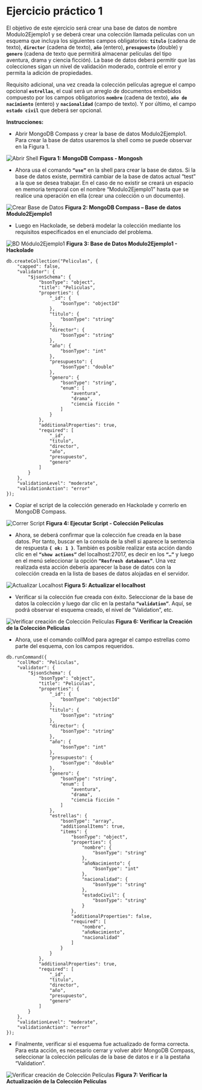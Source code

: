 # Ejercicio práctico 1

El objetivo de este ejercicio será crear una base de datos de nombre Modulo2Ejemplo1 y se deberá crear una colección llamada películas con un esquema que incluya los siguientes campos obligatorios: **`título`** (cadena de texto), **`director`** (cadena de texto), **`año`** (entero), **`presupuesto`** (double) y **`genero`** (cadena de texto que permitirá almacenar películas del tipo aventura, drama y ciencia ficción). La base de datos deberá permitir que las colecciones sigan un nivel de validación moderado, controle el error y permita la adición de propiedades.

Requisito adicional, una vez creada la colección películas agregue el campo opcional **`estrellas`**, el cual será un arreglo de documentos embebidos compuesto por los campos obligatorios **`nombre`** (cadena de texto), **`año de nacimiento`** (entero) y **`nacionalidad`** (campo de texto). Y por último, el campo **`estado civil`** que deberá ser opcional.

**Instrucciones:**

- Abrir MongoDB Compass y crear la base de datos Modulo2Ejemplo1. Para crear la base de datos usaremos la shell como se puede observar en la Figura 1.

![Abrir Shell](../../imgs/instr1.png)
**Figura 1: MongoDB Compass - Mongosh**

- Ahora usa el comando **`“use”`** en la shell para crear la base de datos. Si la base de datos existe, permitirá cambiar de la base de datos actual “test” a la que se desea trabajar. En el caso de no existir se creará un espacio en memoria temporal con el nombre “Modulo2Ejemplo1” hasta que se realice una operación en ella (crear una colección o un documento).

![Crear Base de Datos](../../imgs/instr2.png)
**Figura 2: MongoDB Compass – Base de datos Modulo2Ejemplo1**

- Luego en Hackolade, se deberá modelar la colección mediante los requisitos especificados en el enunciado del problema.

![BD Módulo2Ejemplo1](../../imgs/bdModulo2Ej1.png)
**Figura 3: Base de Datos Modulo2Ejemplo1 - Hackolade**

```
db.createCollection("Peliculas", {
    "capped": false,
    "validator": {
        "$jsonSchema": {
            "bsonType": "object",
            "title": "Peliculas",
            "properties": {
                "_id": {
                    "bsonType": "objectId"
                },
                "titulo": {
                    "bsonType": "string"
                },
                "director": {
                    "bsonType": "string"
                },
                "año": {
                    "bsonType": "int"
                },
                "presupuesto": {
                    "bsonType": "double"
                },
                "genero": {
                    "bsonType": "string",
                    "enum": [
                        "aventura",
                        "drama",
                        "ciencia ficción "
                    ]
                }
            },
            "additionalProperties": true,
            "required": [
                "_id",
                "titulo",
                "director",
                "año",
                "presupuesto",
                "genero"
            ]
        }
    },
    "validationLevel": "moderate",
    "validationAction": "error"
});
```

- Copiar el script de la colección generado en Hackolade y correrlo en MongoDB Compass.

![Correr Script](../../imgs/correrScript.png)
**Figura 4: Ejecutar Script - Colección Películas**

- Ahora, se deberá confirmar que la colección fue creada en la base datos. Por tanto, buscar en la consola de la shell si aparece la sentencia de respuesta **`{ ok: 1 }`**. También es posible realizar esta acción dando clic en el **`“show actions”`** del localhost:27017, es decir en los **`“…”`** y luego en el menú seleccionar la opción **`“Resfresh databases”`**. Una vez realizada esta acción debería aparecer la base de datos con la colección creada en la lista de bases de datos alojadas en el servidor.

![Actualizar Localhost](../../imgs/localhost.png)
**Figura 5: Actualizar el localhost**

- Verificar si la colección fue creada con éxito. Seleccionar de la base de datos la colección y luego dar clic en la pestaña **`“validation”`**. Aquí, se podrá observar el esquema creado, el nivel de “Validation”, etc.

![Verificar creación de Colección Películas](../../imgs/validation.png)
**Figura 6: Verificar la Creación de la Colección Películas**

- Ahora, use el comando collMod para agregar el campo estrellas como parte del esquema, con los campos requeridos.

```
db.runCommand({
    "collMod": "Peliculas",
    "validator": {
        "$jsonSchema": {
            "bsonType": "object",
            "title": "Peliculas",
            "properties": {
                "_id": {
                    "bsonType": "objectId"
                },
                "titulo": {
                    "bsonType": "string"
                },
                "director": {
                    "bsonType": "string"
                },
                "año": {
                    "bsonType": "int"
                },
                "presupuesto": {
                    "bsonType": "double"
                },
                "genero": {
                    "bsonType": "string",
                    "enum": [
                        "aventura",
                        "drama",
                        "ciencia ficción "
                    ]
                },
                "estrellas": {
                    "bsonType": "array",
                    "additionalItems": true,
                    "items": {
                        "bsonType": "object",
                        "properties": {
                            "nombre": {
                                "bsonType": "string"
                            },
                            "añoNacimiento": {
                                "bsonType": "int"
                            },
                            "nacionalidad": {
                                "bsonType": "string"
                            },
                            "estadoCivil": {
                                "bsonType": "string"
                            }
                        },
                        "additionalProperties": false,
                        "required": [
                            "nombre",
                            "añoNacimiento",
                            "nacionalidad"
                        ]
                    }
                }
            },
            "additionalProperties": true,
            "required": [
                "_id",
                "titulo",
                "director",
                "año",
                "presupuesto",
                "genero"
            ]
        }
    },
    "validationLevel": "moderate",
    "validationAction": "error"
});
```

- Finalmente, verificar si el esquema fue actualizado de forma correcta. Para esta acción, es necesario cerrar y volver abrir MongoDB Compass, seleccionar la colección películas de la base de datos e ir a la pestaña “Validation”.

![Verificar creación de Colección Películas](../../imgs/actualizacion.png)
**Figura 7: Verificar la Actualización de la Colección Películas**
